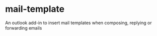 # mail-template
An outlook add-in to insert mail templates when composing, replying or forwarding emails
